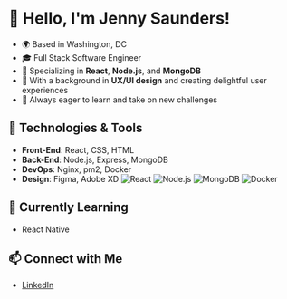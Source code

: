 # 👋 Hello, I'm Jenny Saunders!

- 🌍 Based in Washington, DC
- 🎓 Full Stack Software Engineer
- 💼 Specializing in **React**, **Node.js**, and **MongoDB**
- 🎨 With a background in **UX/UI design** and creating delightful user experiences
- 🚀 Always eager to learn and take on new challenges

## 🔧 Technologies & Tools
- **Front-End**: React, CSS, HTML
- **Back-End**: Node.js, Express, MongoDB
- **DevOps**: Nginx, pm2, Docker
- **Design**: Figma, Adobe XD
![React](https://img.shields.io/badge/-React-61DAFB?style=flat&logo=react&logoColor=white)
![Node.js](https://img.shields.io/badge/-Node.js-339933?style=flat&logo=node.js&logoColor=white)
![MongoDB](https://img.shields.io/badge/-MongoDB-47A248?style=flat&logo=mongodb&logoColor=white)
![Docker](https://img.shields.io/badge/-Docker-2496ED?style=flat&logo=docker&logoColor=white)

## 🌱 Currently Learning
- React Native


## 📫 Connect with Me
- [LinkedIn](https://www.linkedin.com/in/jennygloversaunders/)
